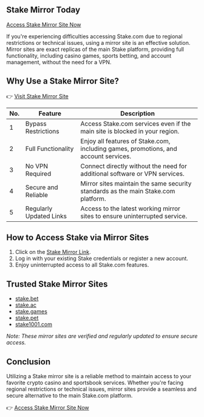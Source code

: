 ## Stake Mirror Today  
[Access Stake Mirror Site Now](https://stake.com/?c=ghvbzuiT)

If you're experiencing difficulties accessing Stake.com due to regional restrictions or technical issues, using a mirror site is an effective solution. Mirror sites are exact replicas of the main Stake platform, providing full functionality, including casino games, sports betting, and account management, without the need for a VPN.

## Why Use a Stake Mirror Site?

👉 [Visit Stake Mirror Site](https://stake.com/?c=ghvbzuiT)

| No. | Feature                     | Description                                                                                         |
|-----|-----------------------------|-----------------------------------------------------------------------------------------------------|
| 1   | Bypass Restrictions         | Access Stake.com services even if the main site is blocked in your region.                          |
| 2   | Full Functionality          | Enjoy all features of Stake.com, including games, promotions, and account services.                 |
| 3   | No VPN Required             | Connect directly without the need for additional software or VPN services.                          |
| 4   | Secure and Reliable         | Mirror sites maintain the same security standards as the main Stake.com platform.                   |
| 5   | Regularly Updated Links     | Access to the latest working mirror sites to ensure uninterrupted service.                          |

## How to Access Stake via Mirror Sites

1. Click on the [Stake Mirror Link](https://stake.com/?c=ghvbzuiT).
2. Log in with your existing Stake credentials or register a new account.
3. Enjoy uninterrupted access to all Stake.com features.

## Trusted Stake Mirror Sites

- [stake.bet](https://stake.bet)
- [stake.ac](https://stake.ac)
- [stake.games](https://stake.games)
- [stake.pet](https://stake.pet)
- [stake1001.com](https://stake1001.com)

*Note: These mirror sites are verified and regularly updated to ensure secure access.*

## Conclusion

Utilizing a Stake mirror site is a reliable method to maintain access to your favorite crypto casino and sportsbook services. Whether you're facing regional restrictions or technical issues, mirror sites provide a seamless and secure alternative to the main Stake.com platform.

👉 [Access Stake Mirror Site Now](https://stake.com/?c=ghvbzuiT)
